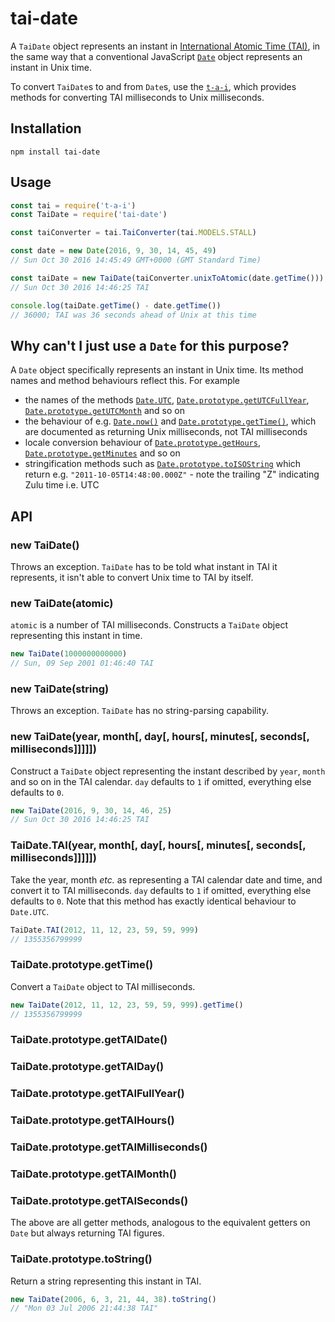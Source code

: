 # tai-date

A `TaiDate` object represents an instant in [International Atomic Time (TAI)](https://en.wikipedia.org/wiki/International_Atomic_Time), in the same way that a conventional JavaScript [`Date`](https://developer.mozilla.org/en/docs/Web/JavaScript/Reference/Global_Objects/Date) object represents an instant in Unix time.

To convert `TaiDate`s to and from `Date`s, use the [`t-a-i`](https://github.com/ferno/t-a-i), which provides methods for converting TAI milliseconds to Unix milliseconds.

## Installation

```
npm install tai-date
```

## Usage

```javascript
const tai = require('t-a-i')
const TaiDate = require('tai-date')

const taiConverter = tai.TaiConverter(tai.MODELS.STALL)

const date = new Date(2016, 9, 30, 14, 45, 49)
// Sun Oct 30 2016 14:45:49 GMT+0000 (GMT Standard Time)

const taiDate = new TaiDate(taiConverter.unixToAtomic(date.getTime()))
// Sun Oct 30 2016 14:46:25 TAI

console.log(taiDate.getTime() - date.getTime())
// 36000; TAI was 36 seconds ahead of Unix at this time
```

## Why can't I just use a `Date` for this purpose?

A `Date` object specifically represents an instant in Unix time. Its method names and method behaviours reflect this. For example

* the names of the methods [`Date.UTC`](https://developer.mozilla.org/en-US/docs/Web/JavaScript/Reference/Global_Objects/Date/UTC), [`Date.prototype.getUTCFullYear`](https://developer.mozilla.org/en-US/docs/Web/JavaScript/Reference/Global_Objects/Date/getUTCFullYear), [`Date.prototype.getUTCMonth`](https://developer.mozilla.org/en-US/docs/Web/JavaScript/Reference/Global_Objects/Date/getUTCMonth) and so on
* the behaviour of e.g. [`Date.now()`](https://developer.mozilla.org/en-US/docs/Web/JavaScript/Reference/Global_Objects/Date/now) and [`Date.prototype.getTime()`](https://developer.mozilla.org/en-US/docs/Web/JavaScript/Reference/Global_Objects/Date/getTime), which are documented as returning Unix milliseconds, not TAI milliseconds
* locale conversion behaviour of [`Date.prototype.getHours`](https://developer.mozilla.org/en-US/docs/Web/JavaScript/Reference/Global_Objects/Date/getHours), [`Date.prototype.getMinutes`](https://developer.mozilla.org/en-US/docs/Web/JavaScript/Reference/Global_Objects/Date/getMinutes) and so on
* stringification methods such as [`Date.prototype.toISOString`](https://developer.mozilla.org/en-US/docs/Web/JavaScript/Reference/Global_Objects/Date/toISOString) which return e.g. `"2011-10-05T14:48:00.000Z"` - note the trailing "Z" indicating Zulu time i.e. UTC

## API

### new TaiDate()
Throws an exception. `TaiDate` has to be told what instant in TAI it represents, it isn't able to convert Unix time to TAI by itself.

### new TaiDate(atomic)
`atomic` is a number of TAI milliseconds. Constructs a `TaiDate` object representing this instant in time.
```javascript
new TaiDate(1000000000000)
// Sun, 09 Sep 2001 01:46:40 TAI
```

### new TaiDate(string)
Throws an exception. `TaiDate` has no string-parsing capability.

### new TaiDate(year, month[, day[, hours[, minutes[, seconds[, milliseconds]]]]])
Construct a `TaiDate` object representing the instant described by `year`, `month` and so on in the TAI calendar. `day` defaults to `1` if omitted, everything else defaults to `0`.
```javascript
new TaiDate(2016, 9, 30, 14, 46, 25)
// Sun Oct 30 2016 14:46:25 TAI
```

### TaiDate.TAI(year, month[, day[, hours[, minutes[, seconds[, milliseconds]]]]])
Take the year, month *etc.* as representing a TAI calendar date and time, and convert it to TAI milliseconds. `day` defaults to `1` if omitted, everything else defaults to `0`. Note that this method has exactly identical behaviour to `Date.UTC`.
```javascript
TaiDate.TAI(2012, 11, 12, 23, 59, 59, 999)
// 1355356799999
```

### TaiDate.prototype.getTime()
Convert a `TaiDate` object to TAI milliseconds.
```javascript
new TaiDate(2012, 11, 12, 23, 59, 59, 999).getTime()
// 1355356799999
```

### TaiDate.prototype.getTAIDate()
### TaiDate.prototype.getTAIDay()
### TaiDate.prototype.getTAIFullYear()
### TaiDate.prototype.getTAIHours()
### TaiDate.prototype.getTAIMilliseconds()
### TaiDate.prototype.getTAIMonth()
### TaiDate.prototype.getTAISeconds()

The above are all getter methods, analogous to the equivalent getters on `Date` but always returning TAI figures.

### TaiDate.prototype.toString()
Return a string representing this instant in TAI.
```javascript
new TaiDate(2006, 6, 3, 21, 44, 38).toString()
// "Mon 03 Jul 2006 21:44:38 TAI"
```
